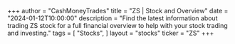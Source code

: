 +++
author = "CashMoneyTrades"
title = "ZS | Stock and Overview"
date = "2024-01-12T10:00:00"
description = "Find the latest information about trading ZS stock for a full financial overview to help with your stock trading and investing."
tags = [
   "Stocks",
]
layout = "stocks"
ticker = "ZS"
+++

